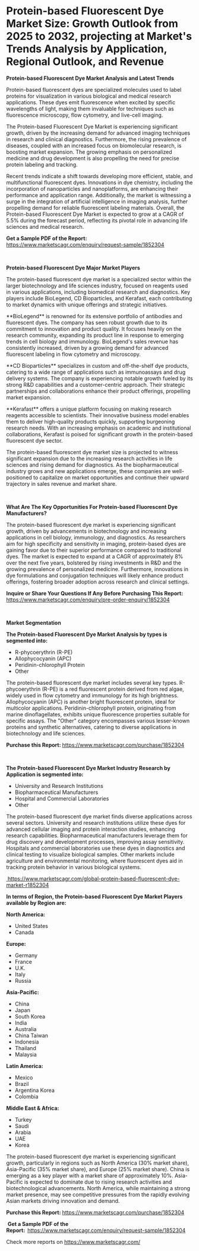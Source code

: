 <p><h1>Protein-based Fluorescent Dye Market Size: Growth Outlook from 2025 to 2032, projecting at Market's Trends Analysis by Application, Regional Outlook, and Revenue</h1></p><p><strong>Protein-based Fluorescent Dye Market Analysis and Latest Trends</strong></p>
<p><p>Protein-based fluorescent dyes are specialized molecules used to label proteins for visualization in various biological and medical research applications. These dyes emit fluorescence when excited by specific wavelengths of light, making them invaluable for techniques such as fluorescence microscopy, flow cytometry, and live-cell imaging. </p><p>The Protein-based Fluorescent Dye Market is experiencing significant growth, driven by the increasing demand for advanced imaging techniques in research and clinical diagnostics. Furthermore, the rising prevalence of diseases, coupled with an increased focus on biomolecular research, is boosting market expansion. The growing emphasis on personalized medicine and drug development is also propelling the need for precise protein labeling and tracking.</p><p>Recent trends indicate a shift towards developing more efficient, stable, and multifunctional fluorescent dyes. Innovations in dye chemistry, including the incorporation of nanoparticles and nanoplatforms, are enhancing their performance and application range. Additionally, the market is witnessing a surge in the integration of artificial intelligence in imaging analysis, further propelling demand for reliable fluorescent labeling materials. Overall, the Protein-based Fluorescent Dye Market is expected to grow at a CAGR of 5.5% during the forecast period, reflecting its pivotal role in advancing life sciences and medical research.</p></p>
<p><strong>Get a Sample PDF of the Report:&nbsp;</strong> <a href="https://www.marketscagr.com/enquiry/request-sample/1852304?utm_campaign=2471&utm_medium=2&utm_source=Github&utm_content=ia&utm_term=03042025&utm_id=protein-based-fluorescent-dye">https://www.marketscagr.com/enquiry/request-sample/1852304</a></p>
<p>&nbsp;</p>
<p><strong>Protein-based Fluorescent Dye Major Market Players</strong></p>
<p><p>The protein-based fluorescent dye market is a specialized sector within the larger biotechnology and life sciences industry, focused on reagents used in various applications, including biomedical research and diagnostics. Key players include BioLegend, CD Bioparticles, and Kerafast, each contributing to market dynamics with unique offerings and strategic initiatives.</p><p>**BioLegend** is renowned for its extensive portfolio of antibodies and fluorescent dyes. The company has seen robust growth due to its commitment to innovation and product quality. It focuses heavily on the research community, expanding its product line in response to emerging trends in cell biology and immunology. BioLegend's sales revenue has consistently increased, driven by a growing demand for advanced fluorescent labeling in flow cytometry and microscopy.</p><p>**CD Bioparticles** specializes in custom and off-the-shelf dye products, catering to a wide range of applications such as immunoassays and drug delivery systems. The company is experiencing notable growth fueled by its strong R&D capabilities and a customer-centric approach. Their strategic partnerships and collaborations enhance their product offerings, propelling market expansion.</p><p>**Kerafast** offers a unique platform focusing on making research reagents accessible to scientists. Their innovative business model enables them to deliver high-quality products quickly, supporting burgeoning research needs. With an increasing emphasis on academic and institutional collaborations, Kerafast is poised for significant growth in the protein-based fluorescent dye sector.</p><p>The protein-based fluorescent dye market size is projected to witness significant expansion due to the increasing research activities in life sciences and rising demand for diagnostics. As the biopharmaceutical industry grows and new applications emerge, these companies are well-positioned to capitalize on market opportunities and continue their upward trajectory in sales revenue and market share.</p></p>
<p>&nbsp;</p>
<p><strong>What Are The Key Opportunities For Protein-based Fluorescent Dye Manufacturers?</strong></p>
<p><p>The protein-based fluorescent dye market is experiencing significant growth, driven by advancements in biotechnology and increasing applications in cell biology, immunology, and diagnostics. As researchers aim for high specificity and sensitivity in imaging, protein-based dyes are gaining favor due to their superior performance compared to traditional dyes. The market is expected to expand at a CAGR of approximately 8% over the next five years, bolstered by rising investments in R&D and the growing prevalence of personalized medicine. Furthermore, innovations in dye formulations and conjugation techniques will likely enhance product offerings, fostering broader adoption across research and clinical settings.</p></p>
<p><strong>Inquire or Share Your Questions If Any Before Purchasing This Report:</strong> <a href="https://www.marketscagr.com/enquiry/pre-order-enquiry/1852304?utm_campaign=2471&utm_medium=2&utm_source=Github&utm_content=ia&utm_term=03042025&utm_id=protein-based-fluorescent-dye">https://www.marketscagr.com/enquiry/pre-order-enquiry/1852304</a></p>
<p>&nbsp;</p>
<p><strong>Market Segmentation</strong></p>
<p><strong>The Protein-based Fluorescent Dye Market Analysis by types is segmented into:</strong></p>
<p><ul><li>R-phycoerythrin (R-PE)</li><li>Allophycocyanin (APC)</li><li>Peridinin-chlorophyll Protein</li><li>Other</li></ul></p>
<p><p>The protein-based fluorescent dye market includes several key types. R-phycoerythrin (R-PE) is a red fluorescent protein derived from red algae, widely used in flow cytometry and immunology for its high brightness. Allophycocyanin (APC) is another bright fluorescent protein, ideal for multicolor applications. Peridinin-chlorophyll protein, originating from marine dinoflagellates, exhibits unique fluorescence properties suitable for specific assays. The "Other" category encompasses various lesser-known proteins and synthetic alternatives, catering to diverse applications in biotechnology and life sciences.</p></p>
<p><strong>Purchase this Report:&nbsp;</strong><a href="https://www.marketscagr.com/purchase/1852304?utm_campaign=2471&utm_medium=2&utm_source=Github&utm_content=ia&utm_term=03042025&utm_id=protein-based-fluorescent-dye">https://www.marketscagr.com/purchase/1852304</a></p>
<p>&nbsp;</p>
<p><strong>The Protein-based Fluorescent Dye Market Industry Research by Application is segmented into:</strong></p>
<p><ul><li>University and Research Institutions</li><li>Biopharmaceutical Manufacturers</li><li>Hospital and Commercial Laboratories</li><li>Other</li></ul></p>
<p><p>The protein-based fluorescent dye market finds diverse applications across several sectors. University and research institutions utilize these dyes for advanced cellular imaging and protein interaction studies, enhancing research capabilities. Biopharmaceutical manufacturers leverage them for drug discovery and development processes, improving assay sensitivity. Hospitals and commercial laboratories use these dyes in diagnostics and clinical testing to visualize biological samples. Other markets include agriculture and environmental monitoring, where fluorescent dyes aid in tracking protein behavior in various biological systems.</p></p>
<p><a href="https://www.marketscagr.com/global-protein-based-fluorescent-dye-market-r1852304?utm_campaign=2471&utm_medium=2&utm_source=Github&utm_content=ia&utm_term=03042025&utm_id=protein-based-fluorescent-dye">&nbsp;https://www.marketscagr.com/global-protein-based-fluorescent-dye-market-r1852304</a></p>
<p><strong>In terms of Region, the Protein-based Fluorescent Dye Market Players available by Region are:</strong></p>
<p>
    <p> <strong> North America: </strong>
        <ul>
            <li>United States</li>
            <li>Canada</li>
        </ul>
        </p> 
    <p> <strong> Europe: </strong>
        <ul>
            <li>Germany</li>
            <li>France</li>
            <li>U.K.</li>
            <li>Italy</li>
            <li>Russia</li>
        </ul>
        </p> 
    <p> <strong> Asia-Pacific: </strong>
        <ul>
            <li>China</li>
            <li>Japan</li>
            <li>South Korea</li>
            <li>India</li>
            <li>Australia</li>
            <li>China Taiwan</li>
            <li>Indonesia</li>
            <li>Thailand</li>
            <li>Malaysia</li>
        </ul>
        </p> 
    <p> <strong> Latin America: </strong>
        <ul>
            <li>Mexico</li>
            <li>Brazil</li>
            <li>Argentina Korea</li>
            <li>Colombia</li>
        </ul>
        </p> 
    <p> <strong> Middle East & Africa: </strong>
        <ul>
            <li>Turkey</li>
            <li>Saudi</li>
            <li>Arabia</li>
            <li>UAE</li>
            <li>Korea</li>
        </ul>
    </p>
    </p>
<p><p>The protein-based fluorescent dye market is experiencing significant growth, particularly in regions such as North America (30% market share), Asia-Pacific (35% market share), and Europe (25% market share). China is emerging as a key player with a market share of approximately 10%. Asia-Pacific is expected to dominate due to rising research activities and biotechnological advancements. North America, while maintaining a strong market presence, may see competitive pressures from the rapidly evolving Asian markets driving innovation and demand.</p></p>
<p><strong>Purchase this Report: </strong><a href="https://www.marketscagr.com/purchase/1852304?utm_campaign=2471&utm_medium=2&utm_source=Github&utm_content=ia&utm_term=03042025&utm_id=protein-based-fluorescent-dye">https://www.marketscagr.com/purchase/1852304</a></p>
<p>&nbsp;<strong>Get a Sample PDF of the Report:&nbsp;&nbsp;</strong><a href="https://www.marketscagr.com/enquiry/request-sample/1852304?utm_campaign=2471&utm_medium=2&utm_source=Github&utm_content=ia&utm_term=03042025&utm_id=protein-based-fluorescent-dye">https://www.marketscagr.com/enquiry/request-sample/1852304</a></p>
<p><strong></strong></p>
<p>Check more reports on <a href="https://www.marketscagr.com/?utm_campaign=2471&utm_medium=2&utm_source=Github&utm_content=ia&utm_term=03042025&utm_id=protein-based-fluorescent-dye">https://www.marketscagr.com/</a></p>